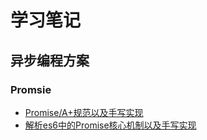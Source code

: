 # 学习笔记

## 异步编程方案

### Promsie
- [Promise/A+规范以及手写实现](https://github.com/skique/Promise/tree/master/jstest/nodetest/Promise/Promise-a%2B)
- [解析es6中的Promise核心机制以及手写实现](https://github.com/skique/Promise/tree/master/jstest/nodetest/Promise/Promise-es6)
